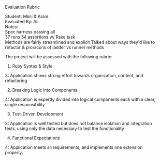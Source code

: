 Evaluation Rubric

Student: Mimi & Aram  
Evaluated By: Ali  
Notes:  
Spec harness passing all  
37 runs 54 assertions w/ Rake task  
Methods are fairly streamlined and explicit
  Talked about ways they'd like to refactor  & pros/cons of ladder vs runner methods 

The project will be assessed with the following rubric:

1. Ruby Syntax & Style

3: Application shows strong effort towards organization, content, and refactoring

2. Breaking Logic into Components

4: Application is expertly divided into logical components each with a clear, single responsibility

3. Test-Driven Development

3: Application is well tested but does not balance isolation and integration tests, using only the data necessary to test the functionality

4. Functional Expectations

4: Application meets all requirements, and implements one extension properly.
